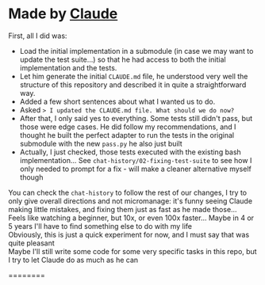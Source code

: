 # Made by [Claude](https://github.com/anthropics/claude-code)

First, all I did was:
- Load the initial implementation in a submodule (in case we may want to update the test suite...) so that he had access to both the initial implementation and the tests.
- Let him generate the initial `CLAUDE.md` file, he understood very well the structure of this repository and described it in quite a straightforward way.
- Added a few short sentences about what I wanted us to do.
- Asked `> I updated the CLAUDE.md file. What should we do now?`
- After that, I only said yes to everything. Some tests still didn't pass, but those were edge cases. He did follow my recommendations, and I thought he built the perfect adapter to run the tests in the original submodule with the new `pass.py` he also just built
- Actually, I just checked, those tests executed with the existing bash implementation... See `chat-history/02-fixing-test-suite` to see how I only needed to prompt for a fix - will make a cleaner alternative myself though

You can check the `chat-history` to follow the rest of our changes, I try to only give overall directions and not micromanage: it's funny seeing Claude making little mistakes, and fixing them just as fast as he made those...  
Feels like watching a beginner, but 10x, or even 100x faster... Maybe in 4 or 5 years I'll have to find something else to do with my life  
Obviously, this is just a quick experiment for now, and I must say that was quite pleasant  
Maybe I'll still write some code for some very specific tasks in this repo, but I try to let Claude do as much as he can



========
